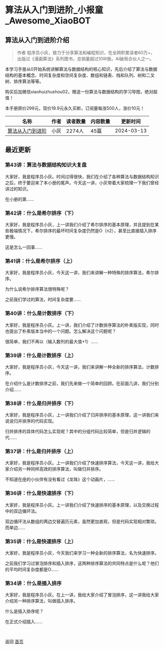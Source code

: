# 算法从入门到进阶_小报童_Awesome_XiaoBOT

## 算法从入门到进阶介绍
> 作者 程序员小灰，致力于分享算法和编程知识，在全网积累读者60万+，出版过《漫画算法》系列图书，总销量超过10W册。AI破局合伙人之一。    
    
本学习手册从0开始系统讲解算法与数据结构的核心知识，先后介绍了算法与数据结构的基本概念、时间复杂度和空间复杂度、数组和链表、栈和队列、树和二叉树、排序算法等等。    
    
购买后加微信xiaohuizhushou02，赠送一份算法与数据结构的学习导图，绝对超值！    
    
本手册原价299元，现价19.9元永久买断，订阅量每涨500人，涨价10元！  
  


|名称|作者|读者数量|内容数量|更新时间|
|---|---|---|---|---|
|[算法从入门到进阶](https://xiaobot.net/p/algorithm?refer=0b133df9-27dc-423b-8101-639049001c13)|小灰|2274人|45篇|2024-03-13|

## 最近更新
### 第43讲：算法与数据结构知识大复盘

大家好，我是程序员小灰。时间过得很快，我们在介绍了各种算法与数据结构知识之后，终于要迎来了本小册的尾声。今天这一讲，小灰带着大家梳理一下我们曾经讲过的知识。

在小册的第......

### 第42讲：什么是希尔排序（下）

大家好，我是程序员小灰，上一讲我们介绍了希尔排序的基本原理，并且提到在某些极端情况下，希尔排序的最坏时间复杂度仍然是O（n2），甚至比直接插入排序更慢。

这是怎么一回事......

### 第41讲：什么是希尔排序（上）

大家好，我是程序员小灰，今天这一讲，我们来讲解一种特殊的排序算法，希尔排序。

为什么说希尔排序算法很特殊呢？

之前我们学过的算法，时间复杂度要......

### 第40讲：什么是计数排序（下）

大家好，我是程序员小灰。上一讲，我们介绍了计数排序算法的朴素版实现，同时也提出了朴素版本当中的一个问题。怎么解决这个问题呢？

很简单，我们不再以（输入数列的最大值+1）......

### 第39讲：什么是计数排序（上）

大家好，我是程序员小灰，今天这一讲，我们来讲解一种全新的排序算法，计数排序。

在介绍什么是计数排序之前，我们先来做一个简单的回顾。在前面几讲，我们分别介绍......

### 第38讲：什么是归并排序（下）

大家好，我是程序员小灰，上一讲我们介绍了归并排序的基本原理，这一讲我们来说说归并排序的代码实现。

归并排序的具体代码怎么实现呢？其中的分组代码比较简单，但是归并逻辑的代......

### 第37讲：什么是归并排序（上）

大家好，我是程序员小灰。上一讲我们介绍了快速排序算法，今天这一讲，我给大家介绍另一种同样高效的排序算法，叫做归并排序。

不知道在座的小伙伴有没有看过《龙珠》这个动画片，......

### 第36讲：什么是快速排序（下）

大家好，我是程序员小灰。上一讲我们介绍了快速排序的基本原理，以及交换过程中的双边循环法。

双边循环法从数组的两边交替遍历元素，虽然更加直观，但是代码实现相对繁琐。而单边......

### 第35讲：什么是快速排序（上）

大家好，我是程序员小灰，今天我们来学习一种全新的排序算法，名为快速排序。

之前我们学习过冒泡排序和插入排序，这两种排序算法的共同特点是什么呢？他们的平均时间复杂度都是O......

### 第34讲：什么是插入排序

大家好，我是程序员小灰。在上一讲，我给大家介绍了冒泡排序，这一讲我给大家介绍另一种排序算法，叫做插入排序。

什么是插入排序呢？

在正式介绍插入......


<a href="https://github.com/Reno9527/awesome-xiaobot" style="color: white; text-decoration: none;">awesome-xiaobot</a>

返回 [首页](../README.md)
